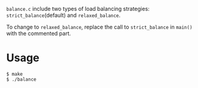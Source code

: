 `balance.c` include two types of load balancing strategies: `strict_balance`(default) and `relaxed_balance`.

To change to `relaxed_balance`, replace the call to `strict_balance` in `main()` with the commented part.


# Usage

```
$ make
$ ./balance
```